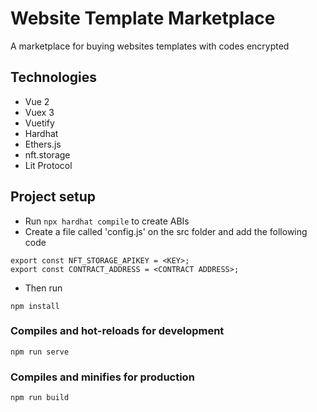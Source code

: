 # Website Template Marketplace
A marketplace for buying websites templates with codes encrypted

## Technologies
- Vue 2
- Vuex 3
- Vuetify
- Hardhat
- Ethers.js
- nft.storage
- Lit Protocol

## Project setup
- Run `npx hardhat compile` to create ABIs
- Create a file called 'config.js' on the src folder and add the following code 
```
export const NFT_STORAGE_APIKEY = <KEY>;
export const CONTRACT_ADDRESS = <CONTRACT ADDRESS>;
```
- Then run
```
npm install
```

### Compiles and hot-reloads for development
```
npm run serve
```

### Compiles and minifies for production
```
npm run build
```